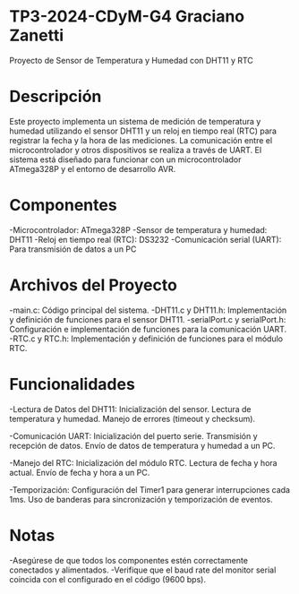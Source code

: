 # TP3-2024-CDyM-G4 Graciano Zanetti
Proyecto de Sensor de Temperatura y Humedad con DHT11 y RTC

# Descripción
Este proyecto implementa un sistema de medición de temperatura y humedad utilizando el sensor DHT11 y un reloj en tiempo real (RTC) para registrar la fecha y la hora de las mediciones. La comunicación entre el microcontrolador y otros dispositivos se realiza a través de UART. El sistema está diseñado para funcionar con un microcontrolador ATmega328P y el entorno de desarrollo AVR.

# Componentes
-Microcontrolador: ATmega328P
-Sensor de temperatura y humedad: DHT11
-Reloj en tiempo real (RTC): DS3232
-Comunicación serial (UART): Para transmisión de datos a un PC

# Archivos del Proyecto
-main.c: Código principal del sistema.
-DHT11.c y DHT11.h: Implementación y definición de funciones para el sensor DHT11.
-serialPort.c y serialPort.h: Configuración e implementación de funciones para la comunicación UART.
-RTC.c y RTC.h: Implementación y definición de funciones para el módulo RTC.

# Funcionalidades

-Lectura de Datos del DHT11:
Inicialización del sensor.
Lectura de temperatura y humedad.
Manejo de errores (timeout y checksum).

-Comunicación UART:
Inicialización del puerto serie.
Transmisión y recepción de datos.
Envío de datos de temperatura y humedad a un PC.

-Manejo del RTC:
Inicialización del módulo RTC.
Lectura de fecha y hora actual.
Envío de fecha y hora a un PC.

-Temporización:
Configuración del Timer1 para generar interrupciones cada 1ms.
Uso de banderas para sincronización y temporización de eventos.

# Notas
-Asegúrese de que todos los componentes estén correctamente conectados y alimentados.
-Verifique que el baud rate del monitor serial coincida con el configurado en el código (9600 bps).
